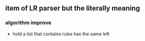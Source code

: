 ## item of LR parser but the literally meaning

### algorithm improve
- hold a list that contains rules has the same left
